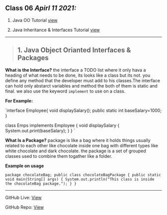 ## Class 06  *Apirl 11 2021:*  

   1. Java OO Tutorial  [view](https://docs.oracle.com/javase/tutorial/java/concepts/)
   
   2. Java Inheritance & Interfaces Tutorial [view](https://docs.oracle.com/javase/tutorial/java/IandI/index.html)  
---

> ## 1. Java Object Orianted Interfaces & Packages

**What is the Interface?** the interface a TODO list where it only hava a heading of what needs to be done, its looks like a class but its not. you define any method that the developer must add to his classes.The interface can hold only abstarct variables and method the both of them is static and final. we also use the keyword `implement` to use on a class.


**For Example:**

`interface Employee{
  void displaySalary();
  public static int baseSalary=1000;
    }

class Emps implements Employee {
void displaySalary {
System.out.print(baseSalary);
  }
}
`


**What Is a Package?** package is like a bag where it holds things usually related to each other like chocolate inside one bag with different types like white chocolate and dark chocolate. the package is a set of grouped classes used to combine them togather like a folder.

**Example on usage** 

`package chocolateBag;
public class chocolateBagPackage {
  public static void main(String[] args) {
    System.out.println("This class is inside the chocolateBag package.");
  }
}`

---

GitHub Live: [View](https://anassawalha95.github.io/reading-notes/Code%20401/Class%2006)

GitHub Repo: [View](https://github.com/anassawalha95/reading-notes/tree/main/Code%20401)
